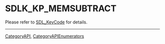 # SDLK_KP_MEMSUBTRACT

Please refer to [SDL_KeyCode](SDL_KeyCode) for details.

----
[CategoryAPI](CategoryAPI), [CategoryAPIEnumerators](CategoryAPIEnumerators)

